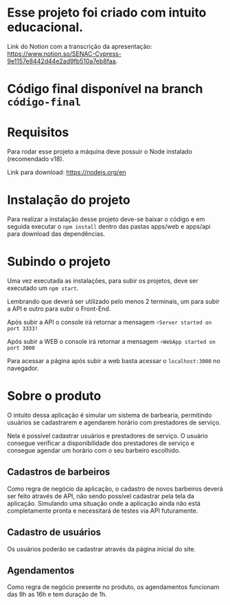# Esse projeto foi criado com intuito educacional.  

Link do Notion com a transcrição da apresentação: https://www.notion.so/SENAC-Cypress-9e1157e8442d44e2ad9fb510a7eb8faa.

# Código final disponível na branch `código-final`

# Requisitos

Para rodar esse projeto a máquina deve possuir o Node instalado (recomendado v18).

Link para download: https://nodejs.org/en

# Instalação do projeto

Para realizar a instalação desse projeto deve-se baixar o código e em seguida executar o `npm install` dentro das pastas apps/web e apps/api para download das dependências.

# Subindo o projeto

Uma vez executada as instalações, para subir os projetos, deve ser executado um `npm start`.

Lembrando que deverá ser utilizado pelo menos 2 terminais, um para subir a API e outro para subir o Front-End.

Após subir a API o console irá retornar a mensagem `⚡️Server started on port 3333!`

Após subir a WEB o console irá retornar a mensagem `⚡WebApp started on port 3000`

Para acessar a página após subir a web basta acessar o `localhost:3000` no navegador.

# Sobre o produto

O intuito dessa aplicação é simular um sistema de barbearia, permitindo usuários se cadastrarem e agendarem horário com prestadores de serviço.

Nela é possível cadastrar usuários e prestadores de serviço. O usuário consegue verificar a disponibilidade dos prestadores de serviço e consegue agendar um horário com o seu barbeiro escolhido.

## Cadastros de barbeiros

Como regra de negócio da aplicação, o cadastro de novos barbeiros deverá ser feito através de API, não sendo possível cadastrar pela tela da aplicação. Simulando uma situação onde a aplicação ainda não está completamente pronta e necessitará de testes via API futuramente.

## Cadastro de usuários

Os usuários poderão se cadastrar através da página inicial do site.

## Agendamentos

Como regra de negócio presente no produto, os agendamentos funcionam das 9h as 16h e tem duração de 1h.
